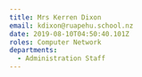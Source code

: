 ```yaml
---
title: Mrs Kerren Dixon
email: kdixon@ruapehu.school.nz
date: 2019-08-10T04:50:40.101Z
roles: Computer Network
departments:
  - Administration Staff
---
```



